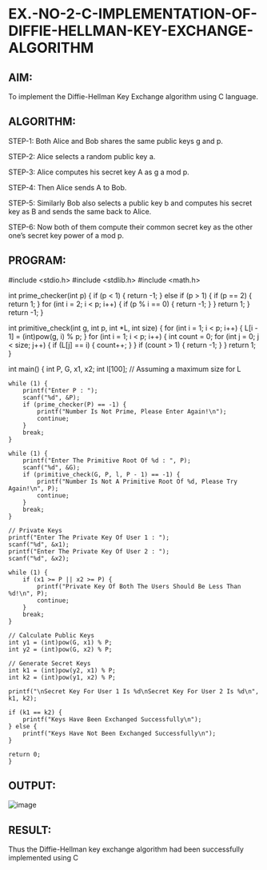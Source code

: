 # EX.-NO-2-C-IMPLEMENTATION-OF-DIFFIE-HELLMAN-KEY-EXCHANGE-ALGORITHM

## AIM:
To implement the Diffie-Hellman Key Exchange algorithm using C language.

## ALGORITHM:
  
  STEP-1: Both Alice and Bob shares the same public keys g and p.
  
  STEP-2: Alice selects a random public key a.
  
  STEP-3: Alice computes his secret key A as g a mod p.
  
  STEP-4: Then Alice sends A to Bob.
  
  STEP-5: Similarly Bob also selects a public key b and computes his secret key as B and sends the same back to Alice.
  
  STEP-6: Now both of them compute their common secret key as the other one’s secret key power of a mod p.
  
## PROGRAM:
#include <stdio.h>
#include <stdlib.h>
#include <math.h>

int prime_checker(int p) {
    if (p < 1) {
        return -1;
    } else if (p > 1) {
        if (p == 2) {
            return 1;
        }
        for (int i = 2; i < p; i++) {
            if (p % i == 0) {
                return -1;
            }
        }
        return 1;
    }
    return -1;
}

int primitive_check(int g, int p, int *L, int size) {
    for (int i = 1; i < p; i++) {
        L[i - 1] = (int)pow(g, i) % p;
    }
    for (int i = 1; i < p; i++) {
        int count = 0;
        for (int j = 0; j < size; j++) {
            if (L[j] == i) {
                count++;
            }
        }
        if (count > 1) {
            return -1;
        }
    }
    return 1;
}

int main() {
    int P, G, x1, x2;
    int l[100]; // Assuming a maximum size for L

    while (1) {
        printf("Enter P : ");
        scanf("%d", &P);
        if (prime_checker(P) == -1) {
            printf("Number Is Not Prime, Please Enter Again!\n");
            continue;
        }
        break;
    }

    while (1) {
        printf("Enter The Primitive Root Of %d : ", P);
        scanf("%d", &G);
        if (primitive_check(G, P, l, P - 1) == -1) {
            printf("Number Is Not A Primitive Root Of %d, Please Try Again!\n", P);
            continue;
        }
        break;
    }

    // Private Keys
    printf("Enter The Private Key Of User 1 : ");
    scanf("%d", &x1);
    printf("Enter The Private Key Of User 2 : ");
    scanf("%d", &x2);

    while (1) {
        if (x1 >= P || x2 >= P) {
            printf("Private Key Of Both The Users Should Be Less Than %d!\n", P);
            continue;
        }
        break;
    }

    // Calculate Public Keys
    int y1 = (int)pow(G, x1) % P;
    int y2 = (int)pow(G, x2) % P;

    // Generate Secret Keys
    int k1 = (int)pow(y2, x1) % P;
    int k2 = (int)pow(y1, x2) % P;

    printf("\nSecret Key For User 1 Is %d\nSecret Key For User 2 Is %d\n", k1, k2);

    if (k1 == k2) {
        printf("Keys Have Been Exchanged Successfully\n");
    } else {
        printf("Keys Have Not Been Exchanged Successfully\n");
    }

    return 0;
    }


## OUTPUT:
![image](https://github.com/user-attachments/assets/6cf04b25-eb25-4eb4-80e4-7d22d253fbaa)

## RESULT:
  Thus the Diffie-Hellman key exchange algorithm had been successfully implemented using C
